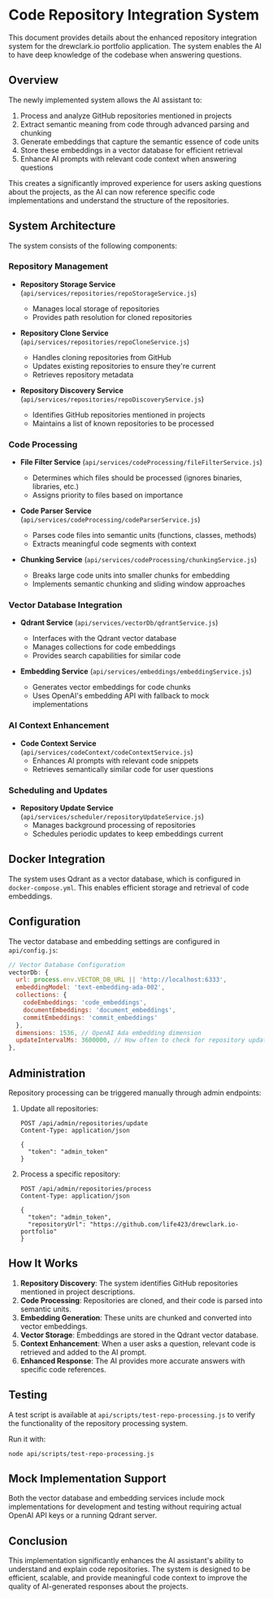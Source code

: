 # Code Repository Integration System

This document provides details about the enhanced repository integration system for the drewclark.io portfolio application. The system enables the AI to have deep knowledge of the codebase when answering questions.

## Overview

The newly implemented system allows the AI assistant to:

1. Process and analyze GitHub repositories mentioned in projects
2. Extract semantic meaning from code through advanced parsing and chunking
3. Generate embeddings that capture the semantic essence of code units
4. Store these embeddings in a vector database for efficient retrieval
5. Enhance AI prompts with relevant code context when answering questions

This creates a significantly improved experience for users asking questions about the projects, as the AI can now reference specific code implementations and understand the structure of the repositories.

## System Architecture

The system consists of the following components:

### Repository Management

- **Repository Storage Service** (`api/services/repositories/repoStorageService.js`)
  - Manages local storage of repositories
  - Provides path resolution for cloned repositories

- **Repository Clone Service** (`api/services/repositories/repoCloneService.js`)
  - Handles cloning repositories from GitHub
  - Updates existing repositories to ensure they're current
  - Retrieves repository metadata

- **Repository Discovery Service** (`api/services/repositories/repoDiscoveryService.js`)
  - Identifies GitHub repositories mentioned in projects
  - Maintains a list of known repositories to be processed

### Code Processing

- **File Filter Service** (`api/services/codeProcessing/fileFilterService.js`)
  - Determines which files should be processed (ignores binaries, libraries, etc.)
  - Assigns priority to files based on importance

- **Code Parser Service** (`api/services/codeProcessing/codeParserService.js`)
  - Parses code files into semantic units (functions, classes, methods)
  - Extracts meaningful code segments with context

- **Chunking Service** (`api/services/codeProcessing/chunkingService.js`)
  - Breaks large code units into smaller chunks for embedding
  - Implements semantic chunking and sliding window approaches

### Vector Database Integration

- **Qdrant Service** (`api/services/vectorDb/qdrantService.js`)
  - Interfaces with the Qdrant vector database
  - Manages collections for code embeddings
  - Provides search capabilities for similar code

- **Embedding Service** (`api/services/embeddings/embeddingService.js`)
  - Generates vector embeddings for code chunks
  - Uses OpenAI's embedding API with fallback to mock implementations

### AI Context Enhancement

- **Code Context Service** (`api/services/codeContext/codeContextService.js`)
  - Enhances AI prompts with relevant code snippets
  - Retrieves semantically similar code for user questions

### Scheduling and Updates

- **Repository Update Service** (`api/services/scheduler/repositoryUpdateService.js`)
  - Manages background processing of repositories
  - Schedules periodic updates to keep embeddings current

## Docker Integration

The system uses Qdrant as a vector database, which is configured in `docker-compose.yml`. This enables efficient storage and retrieval of code embeddings.

## Configuration

The vector database and embedding settings are configured in `api/config.js`:

```javascript
// Vector Database Configuration
vectorDb: {
  url: process.env.VECTOR_DB_URL || 'http://localhost:6333',
  embeddingModel: 'text-embedding-ada-002',
  collections: {
    codeEmbeddings: 'code_embeddings',
    documentEmbeddings: 'document_embeddings',
    commitEmbeddings: 'commit_embeddings'
  },
  dimensions: 1536, // OpenAI Ada embedding dimension
  updateIntervalMs: 3600000, // How often to check for repository updates (1 hour)
},
```

## Administration

Repository processing can be triggered manually through admin endpoints:

1. Update all repositories:
   ```http
   POST /api/admin/repositories/update
   Content-Type: application/json
   
   {
     "token": "admin_token"
   }
   ```

2. Process a specific repository:
   ```http
   POST /api/admin/repositories/process
   Content-Type: application/json
   
   {
     "token": "admin_token",
     "repositoryUrl": "https://github.com/life423/drewclark.io-portfolio"
   }
   ```

## How It Works

1. **Repository Discovery**: The system identifies GitHub repositories mentioned in project descriptions.
2. **Code Processing**: Repositories are cloned, and their code is parsed into semantic units.
3. **Embedding Generation**: These units are chunked and converted into vector embeddings.
4. **Vector Storage**: Embeddings are stored in the Qdrant vector database.
5. **Context Enhancement**: When a user asks a question, relevant code is retrieved and added to the AI prompt.
6. **Enhanced Response**: The AI provides more accurate answers with specific code references.

## Testing

A test script is available at `api/scripts/test-repo-processing.js` to verify the functionality of the repository processing system.

Run it with:
```
node api/scripts/test-repo-processing.js
```

## Mock Implementation Support

Both the vector database and embedding services include mock implementations for development and testing without requiring actual OpenAI API keys or a running Qdrant server.

## Conclusion

This implementation significantly enhances the AI assistant's ability to understand and explain code repositories. The system is designed to be efficient, scalable, and provide meaningful code context to improve the quality of AI-generated responses about the projects.
